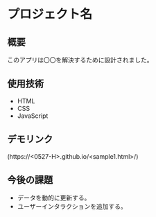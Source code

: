 # プロジェクト名
## 概要
このアプリは〇〇を解決するために設計されました。

## 使用技術
- HTML
- CSS
- JavaScript

## デモリンク
(https://<0527-H>.github.io/<sample1.html>/)

## 今後の課題
- データを動的に更新する。
- ユーザーインタラクションを追加する。
